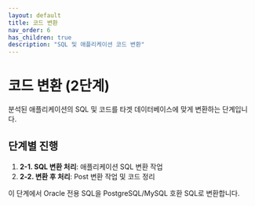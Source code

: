 ```yaml
---
layout: default
title: 코드 변환
nav_order: 6
has_children: true
description: "SQL 및 애플리케이션 코드 변환"
---
```


# 코드 변환 (2단계)

분석된 애플리케이션의 SQL 및 코드를 타겟 데이터베이스에 맞게 변환하는 단계입니다.

## 단계별 진행

1. **2-1. SQL 변환 처리**: 애플리케이션 SQL 변환 작업
2. **2-2. 변환 후 처리**: Post 변환 작업 및 코드 정리

이 단계에서 Oracle 전용 SQL을 PostgreSQL/MySQL 호환 SQL로 변환합니다.
